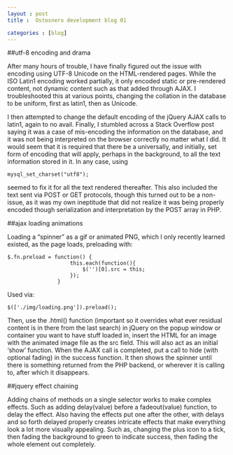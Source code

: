 ```yaml
---
layout : post
title :  Ostosnero development blog 01

categories : [blog]
---
```



##utf-8 encoding and drama

After many hours of trouble, I have finally figured out the issue with encoding using UTF-8 Unicode on the HTML-rendered pages.
While the ISO Latin1 encoding worked partially, it only encoded static or pre-rendered content, not dynamic
content such as that added through AJAX. I troubleshooted this at various points, changing the collation in
the database to be uniform, first as latin1, then as Unicode.
<!--more-->

I then attempted to change the default encoding of the jQuery AJAX calls to latin1, again to no avail.
Finally, I stumbled across a Stack Overflow post saying it was a case of mis-encoding the information
on the database, and it was not being interpreted on the browser correctly no matter what I did. It would
seem that it is required that there be a universally, and initially, set form of encoding that will apply,
perhaps in the background, to all the text information stored in it. In any case, using

    mysql_set_charset("utf8");

seemed to fix it for all the text rendered thereafter. This also included the text sent via
POST or GET protocols, though this turned out to be a non-issue, as it was my own ineptitude
that did not realize it was being properly encoded though serialization and interpretation by the POST array in PHP.

##ajax loading animations

Loading a “spinner” as a gif or animated PNG, which I only recently learned existed, as the page loads, preloading with:

    $.fn.preload = function() {
                        this.each(function(){
                            $('')[0].src = this;
                        });
                    }

Used via:

	$(['./img/loading.png']).preload();

Then, use the .html() function (important so it overrides what ever residual content is in there from the last search)
in jQuery on the popup window or container you want to have stuff loaded in, insert the HTML for an image with the
animated image file as the src field. This will also act as an initial ‘show’ function. When the AJAX call is completed,
 put a call to hide (with optional fading) in the success function. It then shows the spinner until there is something
 returned from the PHP backend, or wherever it is calling to, after which it disappears.

##jquery effect chaining

Adding chains of methods on a single selector works to make complex effects.
Such as adding delay(value) before a fadeout(value) function, to delay the effect.
Also having the effects put one after the other, with delays and so forth delayed properly
creates intricate effects that make everything look a lot more visually appealing.
Such as, changing the plus icon to a tick, then fading the background to green to indicate
success, then fading the whole element out completely.
